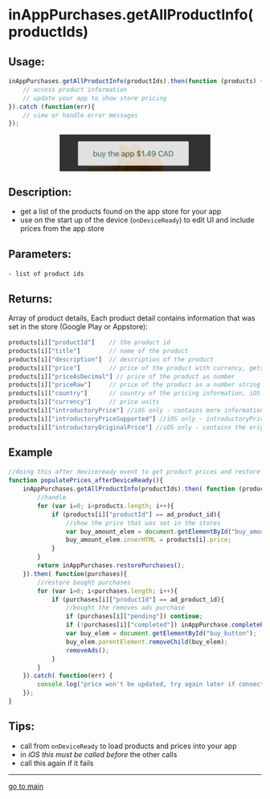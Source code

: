 # inAppPurchases.getAllProductInfo(productIds)

## Usage:
```js
inAppPurchases.getAllProductInfo(productIds).then(function (products) {
    // access product information
    // update your app to show store pricing
}).catch (function(err){
    // view or handle error messages
});
```
<p align="center">
<img src="price_buy_button.png" alt="show price listings" width="300" align="center" />
</p>

## Description:
 - get a list of the products found on the app store for your app
 - use on the start up of the device (`onDeviceReady`) to edit UI and include prices from the app store

## Parameters:
` - list of product ids `

## Returns:
Array of product details,
Each product detail contains information that was set in the store (Google Play or Appstore):
```js
products[i]["productId"]    // the product id
products[i]["title"]        // name of the product
products[i]["description"]  // description of the product
products[i]["price"]        // price of the product with currency, gets the best "offer" available
products[i]["priceAsDecimal"] // price of the product as number
products[i]["priceRaw"]     // price of the product as a number string
products[i]["country"]      // country of the pricing information, iOS only
products[i]["currency"]     // price units 
products[i]["introductoryPrice"] //iOS only - contains more information subscription introductory free trials or other offers (eg. length of the offer)
products[i]["introductoryPriceSupported"] //iOS only - introductoryPrice price offers are supported for this account currently in their billing country
products[i]["introductoryOriginalPrice"] //iOS only - contains the original price before the introductory offer was applied
```

## Example
```js
//doing this after deviceready event to get product prices and restore purchases
function populatePrices_afterDeviceReady(){
    inAppPurchases.getAllProductInfo(productIds).then( function (products) {
        //handle
        for (var i=0; i<products.length; i++){
            if (products[i]["productId"] == ad_product_id){
                //show the price that was set in the stores
                var buy_amount_elem = document.getElementById("buy_amount");
                buy_amount_elem.innerHTML = products[i].price;
            }
        }
        return inAppPurchases.restorePurchases();
    }).then( function(purchases){
        //restore bought purchases
        for (var i=0; i<purchases.length; i++){
            if (purchases[i]["productId"] == ad_product_id){
                //bought the removes ads purchase
                if (purchases[i]["pending"]) continue;
                if (!purchases[i]["completed"]) inAppPurchase.completePurchase(purchases[i]["productId"]);
                var buy_elem = document.getElementById("buy_button");
                buy_elem.parentElement.removeChild(buy_elem);
                removeAds();
            }
        }
    }).catch( function(err) {
        console.log("price won't be updated, try again later if connection issue or debug error" + JSON.stringify(err));
    });
}
```

## Tips:

- call from `onDeviceReady` to load products and prices into your app
- in *iOS this must be called before* the other calls
- call this again if it fails

<hr/>

<p align="center">

[go to main](../README.md#plugin-usage)

</p>
